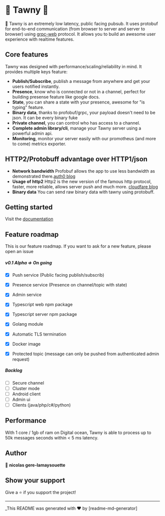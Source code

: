 
# 🦉 Tawny  🦉
  
🚀 Tawny is an extremely low latency, public facing pubsub. It uses protobuf for end-to-end communication (from browser to server and server to browser) using [grpc-web](https://github.com/grpc/grpc-web) protocol. 
It allows you to build an awesome user experience with realtime features.
  
## Core features  
Tawny was designed with performance/scaling/reliability in mind. It provides multiple keys feature:
- **Publish/Subscribe**, publish a message from anywhere and get your users notified instantly. 
- **Presence**,  know who is connected or not in a channel, perfect for building presense feature like google docs. 
- **State**, you can share a state with your presence, awesome for "is typing" feature.  
- **Binary data**, thanks to profobuf/grpc, your payload doesn't need to be json. It can be every binary fuke
- **Private channel**, you can control who has access to a channel.  
- **Complete admin library/cli**, manage your Tawny server using a powerful admin api.  
- **Monitoring**, monitor your server easily with our promotheus (and more to come)  metrics exporter.  

## HTTP2/Protobuff advantage over HTTP1/json
- **Network bandwidth** Profobuf allows the app to use less bandwidth as demonstrated there.[auth0 blog](https://auth0.com/blog/beating-json-performance-with-protobuf/)
- **Usage of http2** Http2 is the new version of the famous http protocol, faster, more reliable, allows server push and much more. [cloudfare blog](https://www.cloudflare.com/learning/performance/http2-vs-http1.1/)
- **Binary data** You can send raw binary data with tawny using protobuff. 

## Getting started  
Visit the [documentation](docs)
## Feature roadmap  
  
This is our feature roadmap. If you want to ask for a new feature, please open an issue  
  
##### v0.1 Alpha => On going  
- [x] Push service (Public facing publish/subscrib)
- [x] Presence  service (Presence on channel/topic with state)
- [X] Admin service
- [x] Typescript web npm package
- [x] Typescript server npm package
- [x] Golang module
- [x] Automatic TLS termination  
- [x] Docker image
- [x] Protected topic (message can only be pushed from authenticated admin request)

  
##### Backlog

- [ ] Secure channel  
- [ ] Cluster mode
- [ ] Android client  
- [ ] Admin ui   
- [ ] Clients (java/php/c#/python)
  
## Performance
With 1 core / 1gb of ram on Digital ocean,  Tawny is able to process up to 50k messages seconds within < 5 ms latency.
  
## Author  
  
👤 **nicolas gere-lamaysouette**  
  
  
## Show your support  
  
Give a ⭐️ if you support the project!  
  
***  
_This README was generated with ❤️ by [readme-md-generator]
